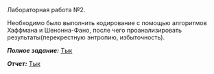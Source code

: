 Лабораторная работа №2. 

Необходимо было выполнить кодирование с помощью алгоритмов Хаффмана и Шенонна-Фано, после чего проанализировать результаты(перекрестную энтропию, избыточность).

***Полное задание:*** [Тык](https://github.com/aogavrilov/ITMO-DigitalCulture/blob/master/CompressionWithHaffman/%D0%9B%D0%A02.pdf)

***Отчет:*** [Тык](https://github.com/aogavrilov/ITMO-DigitalCulture/blob/master/CompressionWithHaffman/%D0%93%D0%B0%D0%B2%D1%80%D0%B8%D0%BB%D0%BE%D0%B2_%D0%90%D0%BB%D0%B5%D0%BA%D1%81%D0%B5%D0%B9_%D0%9E%D0%BB%D0%B5%D0%B3%D0%BE%D0%B2%D0%B8%D1%87_%D0%9C3103.docx)
